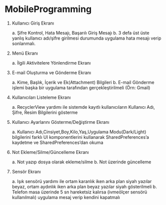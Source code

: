 # MobileProgramming

1. Kullanıcı Giriş Ekranı 

    a. Şifre Kontrol, Hata Mesajı, Başarılı Giriş Mesajı 
    b. 3 defa üst üste yanlış kullanıcı adı/şifre girilmesi durumunda uygulama hata mesajı verip sonlanmalı.
    
2. Menü Ekranı  

    a. İlgili Aktivitelere Yönlendirme Ekranı 
    
3. E-mail Oluşturma ve Gönderme Ekranı 

    a. Kime, Başlık, İçerik ve Ek(Attachment) Bilgileri 
    b. E-mail Gönderme işlemi başka bir uygulama tarafından gerçekleştirilmeli (Örn: Gmail) 
    
4. Kullanıcıları Listeleme Ekranı 

    a. RecyclerView yardımı ile sistemde kayıtlı kullanıcıların Kullanıcı Adı, Şifre, Resim Bilgilerini gösterme 
    
5. Kullanıcı Ayarlarını Gösterme/Değiştirme Ekranı 

    a. Kullanıcı Adı,Cinsiyet,Boy,Kilo,Yaş,Uygulama Modu(Dark/Light) bilgilerini farklı UI komponentlerini kullanarak SharedPreferences’a kaydetme ve SharedPreferences’dan okuma 
    
6. Not Ekleme/Silme/Güncelleme Ekranı 

    a. Not yazıp dosya olarak ekleme/silme 
    b. Not üzerinde güncelleme 
    
7. Sensör Ekranı 

    a. Işık sensörü yardımı ile ortam karanlık iken arka plan siyah yazılar beyaz, ortam aydınlık iken arka plan beyaz yazılar siyah gösterilmeli 
    b. Telefon masa üzerinde 5 sn hareketsiz kalırsa (ivmeölçer sensörü kullanılmalı)  uygulama mesaj verip kendini kapatmalı 
 
